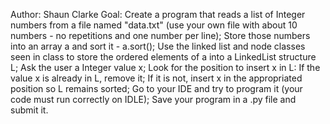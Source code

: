 Author: Shaun Clarke
Goal:
Create a program that reads a list of Integer numbers from a file named "data.txt" (use your own file with about 10 numbers - no repetitions and one number per line);
Store those numbers into an array a and sort it - a.sort();
Use the linked list and node classes seen in class to store the ordered elements of a into a LinkedList structure L;
Ask the user a Integer value x;
    Look for the position to insert x in L:
    If the value x is already in L, remove it;
If it is not, insert x in the appropriated position so L remains sorted;
Go to your IDE and try to program it (your code must run correctly on IDLE);
Save your program in a .py file and submit it.